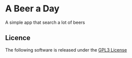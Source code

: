 # A Beer a Day 

A simple app that search a lot of  beers

## Licence

The following software is released under the [GPL3 License](https://github.com/GianniGM/goSearch/blob/master/LICENSE)